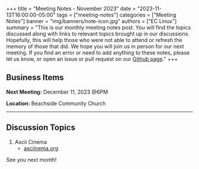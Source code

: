 +++
title = "Meeting Notes - November 2023"
date = "2023-11-13T16:00:00-05:00"
tags = ["meeting-notes"]
categories = ["Meeting Notes"]
banner = "img/banners/note-icon.jpg"
authors = ["EC Linux"]
summary = "This is our monthly meeting notes post. You will find the topics discussed along with links to relevant topics brought up in our discussions. Hopefully, this will help those who were not able to attend or refresh the memory of those that did. We hope you will join us in person for our next meeting. If you find an error or need to add anything to these notes, please let us know, or open an issue or pull request on our [Github page](https://github.com/brettrbarker/eclinux.org)."
+++
## Business Items

**Next Meeting:** December 11, 2023 @6PM

**Location:** Beachside Community Church

* * *

## Discussion Topics

1. Ascii Cinema
    * [asciinema.org](https://asciinema.org/)

See you next month!
